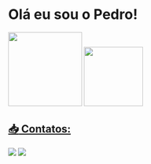 # Olá eu sou o Pedro!

<div>
<img loading="lazy" height="150em" src="https://github-readme-stats.vercel.app/api?username=PedroA07&show_icons=true&theme=radical&include_all_commits=true&count_private=true"/>
<a href="https://github.com/PedroA07">
<img loading="lazy" height="120em" src="https://github-readme-stats.vercel.app/api/top-langs/?username=PedroA07&layout=compact&langs_count=7&theme=radical"/>
</div>

## :inbox_tray: Contatos:

<div>
<a href="https://instagram.com/pedro.drad" target="_blank"><img loading="lazy" src="https://img.shields.io/badge/-Instagram-%23E4405F?style=for-the-badge&logo=instagram&logoColor=white" target="_blank"></a>
<a href="https://www.linkedin.com/in/pedro-andrade-006329195/seu-usuário-linkedln-aqui" target="_blank"><img loading="lazy" src="https://img.shields.io/badge/-LinkedIn-%230077B5?style=for-the-badge&logo=linkedin&logoColor=white" target="_blank"></a>   
</div>

